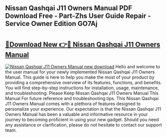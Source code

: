 ## Nissan Qashqai J11 Owners Manual PDF Download Free - Part-Zhs User Guide Repair - Service Owner Edition GO7Aj

# <h2><a href="http://bc99418.oget.top/?id=Nissan+Qashqai+J11+Owners+Manual">🔗Download New 👉🔴 Nissan Qashqai J11 Owners Manual</a></h2>

[![Nissan Qashqai J11 Owners Manual new download](https://i.imgur.com/5g1atiW.png)](http://bc99418.oget.top/?id=Nissan+Qashqai+J11+Owners+Manual)
Hello and welcome to the user manual for your newly implemented Nissan Qashqai J11 Owners Manual. This guide is here to help you make the most of your product by providing a comprehensive overview of its features, functions, and benefits. You will find step-by-step instructions for installation, usage, maintenance, and troubleshooting. Please Keep Nissan Qashqai J11 Owners Manual This Manual For future reference and troubleshooting tips. This Nissan Qashqai J11 Owners Manual comes with a plethora of features designed to personalize your experience. Our expectation is that the Nissan Qashqai J11 Owners Manual has been a valuable and informative resource in your journey to becoming proficient in using your new gadget. Should you need any assistance or clarification, please do not hesitate to contact our support team.
